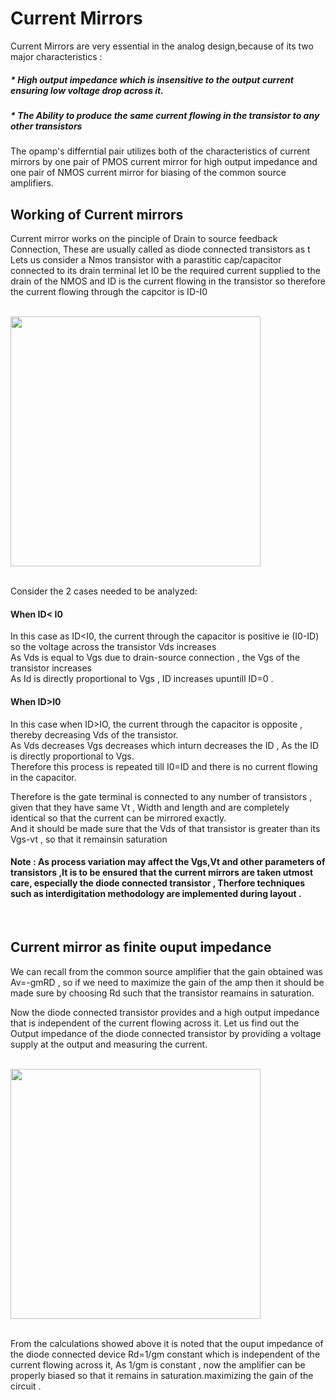 # Current Mirrors

Current Mirrors are very essential in the analog design,because of its two major characteristics :

##### * High output impedance which is insensitive to the output current ensuring low voltage drop across it.
##### * The Ability to produce the same current flowing in the  transistor to any other transistors 

The opamp's differntial pair utilizes both of the characteristics of current mirrors by one pair of PMOS current mirror for high output impedance and 
one pair of NMOS current mirror for biasing of the common source amplifiers.

## Working of Current mirrors

Current mirror works on the pinciple of Drain to source feedback Connection, These are usually called as diode connected transistors as t
Lets us consider a Nmos transistor with a parastitic cap/capacitor connected to its drain terminal
let I0 be the required current supplied to the drain of the NMOS and ID is the current flowing in the transistor 
so therefore the current flowing through the capcitor is ID-I0 <br> <br>



<img src="https://github.com/Chetan-G-Gokhale/Two-Stage-Miller-Compensated-Opamp/assets/126239004/14f795fc-d4a1-4bef-909f-f45f537fb6fa" width="400"/>

<br>
<br>


Consider the 2 cases needed to be analyzed:
#### When ID< I0
   In this case as ID<I0, the current through the capacitor is positive ie (I0-ID) so the voltage across the transistor Vds increases <br>
   As Vds is equal to Vgs due to drain-source connection , the Vgs of the transistor increases <br>
   As Id is directly proportional to Vgs , ID increases upuntill ID=0 . <br>


#### When ID>I0
   In this case when ID>IO, the current through the capacitor is opposite , thereby decreasing Vds of the transistor. <br>
   As Vds decreases Vgs decreases which inturn decreases the ID , As the ID is directly proportional to Vgs. <br>
   Therefore this process is repeated till I0=ID and there is no current flowing in the capacitor. <br>
   
   
   
Therefore is the gate terminal is connected to any number of transistors , given that they have same Vt , Width and length 
and are completely identical so that the current can be mirrored exactly. <br>
And it should be made sure that the Vds of that transistor is greater than its Vgs-vt , so that it remainsin saturation 


#### Note : As process variation may affect the Vgs,Vt and other parameters of transistors ,It is to be ensured that the current mirrors are taken utmost care, especially the diode connected transistor , Therfore techniques such as interdigitation methodology are implemented during layout .
<br>

## Current mirror as finite ouput impedance 

We can recall from the common source amplifier that the gain obtained was Av=-gmRD , so if we need to maximize the gain of the amp then it should be made 
sure by choosing Rd such that the transistor reamains in saturation.

Now the diode connected transistor provides and a high output impedance that is independent of the current flowing across it.
Let us find out the Output impedance of the diode connected transistor by providing a voltage supply at the output and measuring the current.

<br>
<img src="https://github.com/Chetan-G-Gokhale/Two-Stage-Miller-Compensated-Opamp/assets/126239004/635632fa-c3cf-4bae-8f17-3b4e29690991" width="400"/>
<br>
<br>


From the calculations showed above it is noted that the ouput impedance of the diode connected device Rd=1/gm constant which is independent of
the current flowing across it,
As 1/gm is constant , now the amplifier can be properly biased so that it remains in saturation.maximizing the gain of the circuit .
